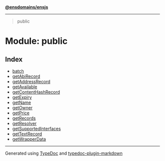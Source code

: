 [**@ensdomains/ensjs**](../README.md)

---

> public

# Module: public

## Index

- [batch](function.batch.md)
- [getAbiRecord](function.getAbiRecord.md)
- [getAddressRecord](function.getAddressRecord.md)
- [getAvailable](function.getAvailable.md)
- [getContentHashRecord](function.getContentHashRecord.md)
- [getExpiry](function.getExpiry.md)
- [getName](function.getName.md)
- [getOwner](function.getOwner.md)
- [getPrice](function.getPrice.md)
- [getRecords](function.getRecords.md)
- [getResolver](function.getResolver.md)
- [getSupportedInterfaces](function.getSupportedInterfaces.md)
- [getTextRecord](function.getTextRecord.md)
- [getWrapperData](function.getWrapperData.md)

---

Generated using [TypeDoc](https://typedoc.org/) and [typedoc-plugin-markdown](https://www.npmjs.com/package/typedoc-plugin-markdown)
